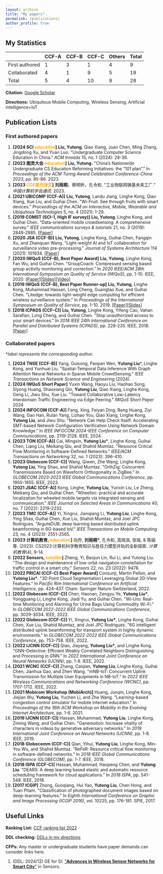 ```yaml
---
layout: archive
title: "My papers"
permalink: /publications/
author_profile: true
---
```


## My Statistics

|                | CCF-A | CCF-B | CCF-C | Others | Total |
| -------------- | ----- | ----- | ----- | ------ | ----- |
| First authored | 1     | 3     | 1     | 4      | 9     |
| Collaborated   | 4     | 1     | 9     | 5      | 19    |
| Total          | 5     | 4     | 10    | 9      | 28    |

**Citation:** [Google Scholar](https://scholar.google.com/citations?user=k34dE-gAAAAJ&hl=en)

**Directions:** Ubiquitous Mobile Computing, Wireless Sensing, Artificial intelligence+IoT

## Publication Lists

### First authored papers

1. **\[2024 SCI <font color=orange>education</font>\]** **Liu, Yutong**, Qiao Xiang, Juan Chen, Ming Zhang, Jingdong Xu, and Yuan Luo. "Undergraduate Computer Science Education in China." *ACM Inroads* 15, no. 1 (2024): 28-36.
2. **\[2023 图灵大会 <font color=orange>education</font>\]** **Liu, Yutong.** "China’s Nationwide Undergraduate CS Education Reforming Initiatives: the “101 plan”." In *Proceedings of the ACM Turing Award Celebration Conference-China 2023*, pp. 85-86. 2023.
3. **\[2023 <font color=orange>CCF报刊译文</font>\]** **刘雨桐**，蔡明昕，孔令和. "工业物联网铸基未来工厂." *中国计算机学会通讯*. 2023.
4. **\[2021 UBICOMP (CCF-A)\]** **Liu, Yutong**, Landu Jiang, Linghe Kong, Qiao Xiang, Xue Liu, and Guihai Chen. "Wi-Fruit: See through fruits with smart devices." *Proceedings of the ACM on Interactive, Mobile, Wearable and Ubiquitous Technologies* 5, no. 4 (2021): 1-29. 
5. **\[2019 COMST (SCI-1, High IF survey)\]** **Liu, Yutong**, Linghe Kong, and Guihai Chen. "Data-oriented mobile crowdsensing: A comprehensive survey." *IEEE communications surveys & tutorials* 21, no. 3 (2019): 2849-2885. [\[Paper\]](https://isabelleliu630.github.io/files/comst.pdf)
6. **\[2020 JSA (CCF-B)\]** **Liu, Yutong**, Linghe Kong, Guihai Chen, Fangqin Xu, and Zhanquan Wang. "Light-weight AI and IoT collaboration for surveillance video pre-processing." *Journal of Systems Architecture* 114 (2021): 101934. [\[Paper\]](https://isabelleliu630.github.io/files/jsa.pdf)
7. **\[2020 IWQoS (CCF-B), Best Paper Award\]** **Liu, Yutong**, Linghe Kong, Fan Wu, and Guihai Chen. "GroupCoach: Compressed sensing based group activity monitoring and correction." In *2020 IEEE/ACM 28th International Symposium on Quality of Service (IWQoS)*, pp. 1-10. IEEE, 2020. [\[Paper\]](https://isabelleliu630.github.io/files/GroupCoach.pdf)[\[Slides\]](https://isabelleliu630.github.io/files/GroupCoach_PPT.pdf)[\[Video\]](https://isabelleliu630.github.io/files/GroupCoach_video.mp4)
8. **\[2019 IWQoS (CCF-B), Best Paper Runner-up\]** **Liu, Yutong**, Linghe Kong, Muhammad Hassan, Long Cheng, Guangtao Xue, and Guihai Chen. "Litedge: towards light-weight edge computing for efficient wireless surveillance system." In *Proceedings of the International Symposium on Quality of Service*, pp. 1-10. 2019. [\[Paper\]](https://isabelleliu630.github.io/files/IWQoS2019.pdf)[\[Slides\]](https://isabelleliu630.github.io/files/litedge_PPT.pdf)
9. **\[2018 ICPADS (CCF-C)\]** **Liu, Yutong**, Linghe Kong, Yifeng Cao, Vahan Sarafian, Long Cheng, and Guihai Chen. "Stop unauthorized access to your smart devices." In *2018 IEEE 24th International Conference on Parallel and Distributed Systems (ICPADS)*, pp. 228-235. IEEE, 2018. [\[Paper\]](https://isabelleliu630.github.io/files/icpads.pdf)

### Collaborated papers
**label represents the corresponding author.*

1. **\[2024 TNSE (CCF-B)\]** Yang, Guisong, Panpan Wen, **Yutong Liu***, Linghe Kong, and Yunhuai Liu. "Spatial-Temporal Data Inference With Graph Attention Neural Networks in Sparse Mobile CrowdSensing." *IEEE Transactions on Network Science and Engineering* (2024).
2. **\[2024 IWQoS Short Paper\]** Yuxin Wang, Haoyu Liu, Haohao Song, Siyong Huang, Shaoxiang Qin, **Yutong Liu**, Qiao Xiang, Linghe Kong, Geng Li, Jiwu Shu, Xue Liu. "Toward Collaborative Low-Latency Interdomain Traffic Engineering via Edge Peering." *IWQoS Short Paper* 2024
3. **\[2024 INFOCOM (CCF-A)\]** Fang, Xing, Feiyan Ding, Bang Huang, Ziyi Wang, Gao Han, Rulan Yang, Lizhao You, Qiao Xiang, Linghe Kong, **Yutong Liu**, and Jiwu Shu. "Network Can Help Check Itself: Accelerating SMT-based Network Configuration Verification Using Network Domain Knowledge." In *IEEE INFOCOM 2024-IEEE Conference on Computer Communications*, pp. 2119-2128. IEEE, 2024.
4. **[2023 TON (CCF-A)]** Cai, Mingxin, **Yutong Liu\***, Linghe Kong, Guihai Chen, Liang Liu, Meikang Qiu, and Shahid Mumtaz. "Resource Critical Flow Monitoring in Software-Defined Networks." *IEEE/ACM Transactions on Networking* 32, no. 1 (2023): 396-410.
5. **[2023 Globecom (CCF-C)]** Wang, Qiwen, Zhe Wang, Linghe Kong, **Yutong Liu**, Ying Shao, and Shahid Mumtaz. "OrthZig: Concurrent Transmissions Based on Waveform Orthogonality in ZigBee." In *GLOBECOM 2023-2023 IEEE Global Communications Conference*, pp. 1950-1955. IEEE, 2023.
6. **\[2021 JSAC (CCF-A)\]** Kong, Linghe, **Yutong Liu**, Yunxin Liu, Le Zheng, Meikang Qiu, and Guihai Chen. "Wheelloc: practical and accurate localization for wheeled mobile targets via integrated sensing and communication." *IEEE Journal on Selected Areas in Communications* 40, no. 7 (2022): 2219-2232.
7. **[2023 TMC (CCF-A)]** Yi, Xingrui, Jianqiang Li, **Yutong Liu**, Linghe Kong, Ying Shao, Guihai Chen, Xue Liu, Shahid Mumtaz, and Joel JPC Rodrigues. "ArguteDUB: deep learning based distributed uplink beamforming in 6G-based IoV." *IEEE Transactions on Mobile Computing* 23, no. 4 (2023): 2551-2565.
8. **[2023 计算机教育, <font color=orange>education</font>]** 向乔, **刘雨桐\***, 孔令和, 高晓沨, 张铭, & 陈娟等. (2023). CS2023:计算机科学教育知识与胜任力模型并轨的全新探索. *计算机教育*(4), 9-14.
9. **[2022 Sensors, <font color=orange>satellite</font>]** Zheng, Yi, Baojun Lin, Rui Li, and Yutong Liu. "The design and maintenance of low-orbit navigation constellation for traffic control in a smart city." *Sensors* 22, no. 23 (2022): 9478.
10. **[2022 PRICAI (CCF-C) Best Paper Award]** Consunji, Martin Pellon, and **Yutong Liu\***. "3D Point Cloud Segmentation Leveraging Global 2D-View Features." In *Pacific Rim International Conference on Artificial Intelligence*, pp. 424-437. Cham: Springer Nature Switzerland, 2022.
11. **[2022 Globecom (CCF-C)]** Chen, Haonan, Zengyu Ye, **Yutong Liu\***, Yongguang Li, Linghe Kong, Jiadi Yu, and Guihai Chen. "Wi-Uro: Real-time Monitoring and Alarming for Urine Bags Using Commodity Wi-Fi." In *GLOBECOM 2022-2022 IEEE Global Communications Conference*, pp. 3029-3034. IEEE, 2022.
12. **[2022 Globecom (CCF-C)]** Yi, Xingrui, **Yutong Liu\***, Linghe Kong, Guihai Chen, Xue Liu, Shahid Mumtaz, and Joel JPC Rodrigues. "6G intelligent distributed uplink beamforming for transport system in highly dynamic environments." In *GLOBECOM 2022-2022 IEEE Global Communications Conference*, pp. 753-758. IEEE, 2022.
13. **[2022 IJCNN (CCF-C)]** Qiao, Jiayang, **Yutong Liu\***, and Linghe Kong. "GNN-Detective: Efficient Weakly Correlated Neighbors Distinguishing and Processing in GNN." In *2022 International Joint Conference on Neural Networks (IJCNN)*, pp. 1-8. IEEE, 2022.
14. **\[2021 WCNC (CCF-C)\]** Zhang, Caiqian, **Yutong Liu**, Linghe Kong, Guihai Chen, Jianhua Gao, and Zhen Wang. "mNB-IoT: Concurrent Uplink Transmission for Multiple User Equipments in NB-IoT." In *2022 IEEE Wireless Communications and Networking Conference (WCNC)*, pp. 1707-1712. IEEE, 2022.
15. **\[2021 Mobicom Workshop (MobiArch)\]** Huang, Junqin, Linghe Kong, Jiejian Wu, **Yutong Liu**, Yuchen Li, and Zhe Wang. "Learning-based congestion control simulator for mobile internet education." In *Proceedings of the 16th ACM Workshop on Mobility in the Evolving Internet Architecture*, pp. 1-6. 2021.
16. **\[2019 IJCNN (CCF-C)\]** Hassan, Muhammad, **Yutong Liu**, Linghe Kong, Ziming Wang, and Guihai Chen. "Ganemotion: Increase vitality of characters in videos by generative adversary networks." In *2019 International Joint Conference on Neural Networks (IJCNN)*, pp. 1-8. IEEE, 2019.
17. **\[2018 Globecomm (CCF-C)\]** Qian, Yihui, **Yutong Liu**, Linghe Kong, Min-You Wu, and Shahid Mumtaz. "ReFeR: Resource critical flow monitoring in software-defined networks." In *2018 IEEE Global Communications Conference (GLOBECOM)*, pp. 1-7. IEEE, 2018.
18. **\[2018 ISPA (CCF-C)\]** Hassan, Muhammad, Haopeng Chen, and **Yutong Liu**. "DEARS: A deep learning based elastic and automatic resource scheduling framework for cloud applications." In *2018 ISPA*, pp. 541-548. IEEE, 2018.
19. **\[2017 ICGIP\]** Zhong, Guoqiang, Hui Yao, **Yutong Liu**, Chen Hong, and Tuan Pham. "Classification of photographed document images based on deep-learning features." In *Eighth International Conference on Graphic and Image Processing (ICGIP 2016)*, vol. 10225, pp. 176-181. SPIE, 2017.

## Useful Links

**Ranking List:** [CCF ranking list 2022](https://isabelleliu630.github.io/files/list.pdf)

**DDL checking:** [DDLs in my directions](https://isabelleliu630.github.io/conf-deadlines/)

**CFPs:** Any master or undergraduate students have paper demands can consider links here.

1. (DDL: 2024/12) GE for SI: ["**Advances in Wireless Sensor Networks for Smart City**"](https://www.mdpi.com/journal/sensors/special_issues/WSN_smart_city) in Sensors.

